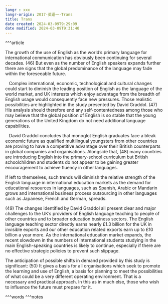 ```yaml
---
langr : xxx
langr-origin: 2017-英语一-Trans
title: Trans
date created: 2024-03-09T9:29:09
date modified: 2024-03-09T9:31:40
---
```


^^^article

The growth of the use of English as the world’s primary language for international communication has obviously been continuing for several decades. (46) But even as the number of English speakers expands further there are signs that the global predominance of the language may fade within the foreseeable future.

   Complex international, economic, technological and cultural changes could start to diminish the leading position of English as the language of the world market, and UK interests which enjoy advantage from the breadth of English usage would consequently face new pressures. Those realistic possibilities are highlighted in the study presented by David Graddol. (47) His analysis should therefore end any self-contentedness among those who may believe that the global position of English is so stable that the young generations of the United Kingdom do not need additional language capabilities.

   David Graddol concludes that monoglot English graduates face a bleak economic future as qualified multilingual youngsters from other countries are proving to have a competitive advantage over their British counterparts in global companies and organisations. Alongside that, (48) many countries are introducing English into the primary-school curriculum but British schoolchildren and students do not appear to be gaining greater encouragement to achieve fluency in other languages.

If left to themselves, such trends will diminish the relative strength of the English language in international education markets as the demand for educational resources in languages, such as Spanish, Arabic or Mandarin grows and international business process outsourcing in other languages such as Japanese, French and German, spreads.

(49) The changes identified by David Graddol all present clear and major challenges to the UK’s providers of English language teaching to people of other countries and to broader education business sectors. The English language teaching sector directly earns nearly £1.3 billion for the UK in invisible exports and our other education related exports earn up to £10 billion a year more. As the international education market expands, the recent slowdown in the numbers of international students studying in the main English-speaking countries is likely to continue, especially if there are no effective strategic policies to prevent such slippage.

The anticipation of possible shifts in demand provided by this study is significant: (50) It gives a basis for all organisations which seek to promote the learning and use of English, a basis for planning to meet the possibilities of what could be a very different operating environment. That is a necessary and practical approach. In this as in much else, those who wish to influence the future must prepare for it.




^^^words
^^^notes
